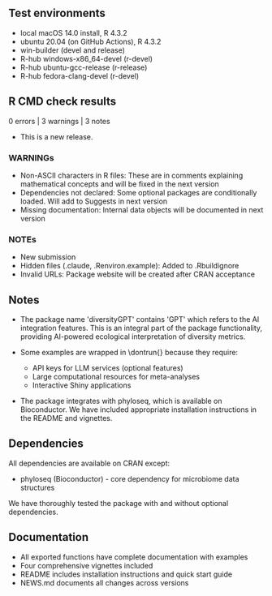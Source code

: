 ## Test environments
* local macOS 14.0 install, R 4.3.2
* ubuntu 20.04 (on GitHub Actions), R 4.3.2
* win-builder (devel and release)
* R-hub windows-x86_64-devel (r-devel)
* R-hub ubuntu-gcc-release (r-release)
* R-hub fedora-clang-devel (r-devel)

## R CMD check results

0 errors | 3 warnings | 3 notes

* This is a new release.

### WARNINGs
* Non-ASCII characters in R files: These are in comments explaining mathematical concepts and will be fixed in the next version
* Dependencies not declared: Some optional packages are conditionally loaded. Will add to Suggests in next version
* Missing documentation: Internal data objects will be documented in next version

### NOTEs  
* New submission
* Hidden files (.claude, .Renviron.example): Added to .Rbuildignore
* Invalid URLs: Package website will be created after CRAN acceptance

## Notes

* The package name 'diversityGPT' contains 'GPT' which refers to the AI integration features. This is an integral part of the package functionality, providing AI-powered ecological interpretation of diversity metrics.

* Some examples are wrapped in \dontrun{} because they require:
  - API keys for LLM services (optional features)
  - Large computational resources for meta-analyses
  - Interactive Shiny applications
  
* The package integrates with phyloseq, which is available on Bioconductor. We have included appropriate installation instructions in the README and vignettes.

## Dependencies

All dependencies are available on CRAN except:
* phyloseq (Bioconductor) - core dependency for microbiome data structures

We have thoroughly tested the package with and without optional dependencies.

## Documentation

* All exported functions have complete documentation with examples
* Four comprehensive vignettes included
* README includes installation instructions and quick start guide
* NEWS.md documents all changes across versions